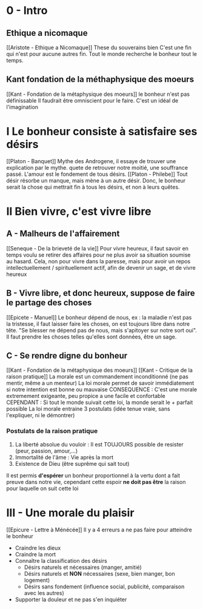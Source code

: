 # 0 - Intro
## Ethique a nicomaque
[[Aristote - Ethique a Nicomaque]]
These du souverains bien C'est une fin qui n'est pour aucune autres fin. Tout le monde recherche le bonheur tout le temps.
## Kant fondation de la méthaphysique des moeurs
[[Kant - Fondation de la métaphysique des moeurs]]
le bonheur n'est pas définissable Il faudrait être omniscient pour le faire. C'est un idéal de l'imagination
# I Le bonheur consiste à satisfaire ses désirs
[[Platon - Banquet]]
Mythe des Androgene, il essaye de trouver une explication par le mythe. quete de retrouver notre moitié, une souffrance passé. L'amour est le fondement de tous désirs.
[[Platon - Philebe]]
Tout désir résorbe un manque, mais mène à un autre désir. Donc, le bonheur serait la chose qui mettrait fin à tous les désirs, et non à leurs quêtes.

# II Bien vivre, c'est vivre libre
## A - Malheurs de l'affairement
[[Seneque - De la brieveté de la vie]]
Pour vivre heureux, il faut savoir en temps voulu se retirer des affaires pour ne plus avoir sa situation soumise au hasard. Cela, non pour vivre dans la paresse, mais pour avoir un repos intellectuellement / spirituellement actif, afin de devenir un sage, et de vivre heureux
## B - Vivre libre, et donc heureux, suppose de faire le partage des choses
[[Epicete - Manuel]]
Le bonheur dépend de nous, ex : la maladie n'est pas la tristesse, il faut laisser faire les choses, on est toujours libre dans notre tête. "Se blesser ne dépend pas de nous, mais s'apitoyer sur notre sort oui". Il faut prendre les choses telles qu'elles sont données, être un sage.
## C - Se rendre digne du bonheur
[[Kant - Fondation de la métaphysique des moeurs]]
[[Kant - Critique de la raison pratique]]
La morale est un commandement inconditionné (ne pas mentir, même a un menteur)
La loi morale permet de savoir immédiatement si notre intention est bonne ou mauvaise
CONSEQUENCE : C'est une morale extremement exigeante, peu propice a une facile et confortable
CEPENDANT : Si tout le monde suivait cette loi, la monde serait le + parfait possible
La loi morale entraine 3 postulats (idée tenue vraie, sans l'expliquer, ni le démontrer)
### Postulats de la raison pratique
1. La liberté absolue du vouloir : Il est TOUJOURS possible de resister (peur, passion, amour,...)
2. Immortalité de l'âme : Vie après la mort
3. Existence de Dieu (être suprême qui sait tout)

Il est permis **d'espérer** un bonheur proportionnel à la vertu dont a fait preuve dans notre vie, cependant cette espoir **ne doit pas être** la raison pour laquelle on suit cette loi

# III - Une morale du plaisir
[[Epicure - Lettre à Ménécée]]
Il y a 4 erreurs a ne pas faire pour atteindre le bonheur
- Craindre les dieux
- Craindre la mort
- Connaître la classification des désirs
  - Désirs naturels et nécessaires (manger, amitié)
  - Désirs naturels et **NON** nécessaires (sexe, bien manger, bon logement)
  - Désirs sans fondement (influence social, publicité, comparaison avec les autres)
- Supporter la douleur et ne pas s'en inquiéter

